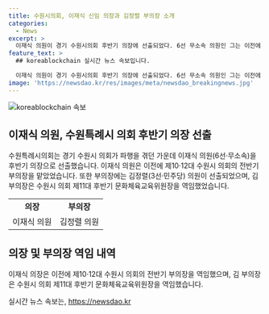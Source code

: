 ```yaml
---
title: 수원시의회, 이재식 신임 의장과 김정렬 부의장 소개
categories:
  - News
excerpt: >
  이재식 의원이 경기 수원시의회 후반기 의장에 선출되었다. 6선 무소속 의원인 그는 이전에 수원시의회 부의장을 역임한 경험이 있으며, 김정렬 의원이 부의장으로 선출되었다. 이 둘은 수원시의회에서 각각 중요한 역할을 맡았던 인물로, 이에 대한 관심이 증폭되고 있다.
feature_text: >
  ## koreablockchain 실시간 뉴스 속보입니다.

  이재식 의원이 경기 수원시의회 후반기 의장에 선출되었다. 6선 무소속 의원인 그는 이전에 수원시의회 부의장을 역임한 경험이 있으며, 김정렬 의원이 부의장으로 선출되었다. 이 둘은 수원시의회에서 각각 중요한 역할을 맡았던 인물로, 이에 대한 관심이 증폭되고 있다.
image: 'https://newsdao.kr/res/images/meta/newsdao_breakingnews.jpg'
---
```


<p><img src="https://newsdao.kr/res/images/meta/newsdao_breakingnews.jpg" alt="koreablockchain 속보" /></p>

<h2 data-ke-size="size26">이재식 의원, 수원특례시 의회 후반기 의장 선출</h2>

<p data-ke-size="size16">수원특례시의회는 경기 수원시 의회가 파행을 겪던 가운데 이재식 의원(6선·무소속)을 후반기 의장으로 선출했습니다. 이재식 의원은 이전에 제10·12대 수원시 의회의 전반기 부의장을 맡았었습니다. 또한 부의장에는 김정렬(3선·민주당) 의원이 선출되었으며, 김 부의장은 수원시 의회 제11대 후반기 문화체육교육위원장을 역임했었습니다.</p>

<table>
  <tr>
    <td style="text-align: center; height: 17px;"><b>의장</b></td>
    <td style="text-align: center; height: 17px;"><b>부의장</b></td>
  </tr>
  <tr>
    <td style="text-align: center; height: 17px;">이재식 의원</td>
    <td style="text-align: center; height: 17px;">김정렬 의원</td>
  </tr>
</table>

<h2 data-ke-size="size26">의장 및 부의장 역임 내역</h2>

<p data-ke-size="size16">이재식 의장은 이전에 제10·12대 수원시 의회의 전반기 부의장을 역임했으며, 김 부의장은 수원시 의회 제11대 후반기 문화체육교육위원장을 역임했습니다.</p>
실시간 뉴스 속보는, <a href="https://newsdao.kr" rel="dofollow">https://newsdao.kr</a>


